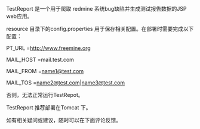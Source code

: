 TestReport 是一个用于爬取 redmine 系统bug缺陷并生成测试报告数据的JSP web应用。

resource 目录下的config.properties 用于保存相关配置。在部署时需要完成以下配置：

PT_URL =http://www.freemine.org

MAIL_HOST =mail.test.com

MAIL_FROM =name1@test.com

MAIL_TOS =name2@test.com|name3@test.com

否则，无法正常运行TestRepot。

TestReport 推荐部署在Tomcat 下。

如有相关疑问或建议，随时可以在下面评论反馈。
